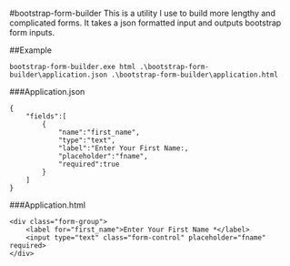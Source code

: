 #bootstrap-form-builder
This is a utility I use to build more lengthy and complicated forms. It takes a json formatted input and outputs bootstrap form inputs.

##Example

    bootstrap-form-builder.exe html .\bootstrap-form-builder\application.json .\bootstrap-form-builder\application.html 


###Application.json

    {
        "fields":[
            {
                "name":"first_name",
                "type":"text",
                "label":"Enter Your First Name:,
                "placeholder":"fname",
                "required":true
            }
        ]
    }

###Application.html

    <div class="form-group">
        <label for="first_name">Enter Your First Name *</label>
        <input type="text" class="form-control" placeholder="fname" required>
    </div>